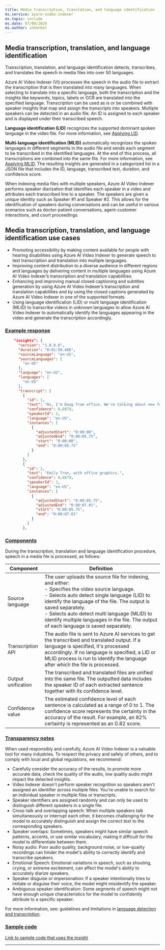 ```yaml
---
title: Media transcription, translation, and language identification
ms.service: azure-video-indexer
ms.topic: include
ms.date: 07/09/2024
ms.author: inhenkel
---
```


## Media transcription, translation, and language identification

Transcription, translation, and language identification detects, transcribes, and translates the speech in media files into over 50 languages.

Azure AI Video Indexer (VI) processes the speech in the audio file to extract the transcription that is then translated into many languages. When selecting to translate into a specific language, both the transcription and the insights like keywords, topics, labels or OCR are translated into the specified language. Transcription can be used as is or be combined with speaker insights that map and assign the transcripts into speakers. Multiple speakers can be detected in an audio file. An ID is assigned to each speaker and is displayed under their transcribed speech.

**Language identification (LID)** recognizes the supported dominant spoken language in the video file. For more information, see [Applying LID](/azure/azure-video-indexer/language-identification-model). 

**Multi-language identification (MLID)** automatically recognizes the spoken languages in different segments in the audio file and sends each segment to be transcribed in the identified languages. At the end of this process, all transcriptions are combined into the same file. For more information, see [Applying MLID](/azure/azure-video-indexer/multi-language-identification-transcription).
The resulting insights are generated in a categorized list in a JSON file that includes the ID, language, transcribed text, duration, and confidence score.

When indexing media files with multiple speakers, Azure AI Video Indexer performs speaker diarization that identifies each speaker in a video and attributes each transcribed line to a speaker. The speakers are given a unique identity such as Speaker #1 and Speaker #2. This allows for the identification of speakers during conversations and can be useful in various scenarios such as doctor-patient conversations, agent-customer interactions, and court proceedings. 

## Media transcription, translation, and language identification use cases 

- Promoting accessibility by making content available for people with hearing disabilities using Azure AI Video Indexer to generate speech to text transcription and translation into multiple languages.
- Improving content distribution to a diverse audience in different regions and languages by delivering content in multiple languages using Azure AI Video Indexer’s transcription and translation capabilities. 
- Enhancing and improving manual closed captioning and subtitles generation by using Azure AI Video Indexer’s transcription and translation capabilities and by using the closed captions generated by Azure AI Video Indexer in one of the supported formats.
- Using language identification (LID) or multi language identification (MLID) to transcribe videos in unknown languages to allow Azure AI Video Indexer to automatically identify the languages appearing in the video and generate the transcription accordingly.

### [Example response](#tab/transcriptionresponse)

```json
    "insights": {
      "version": "1.0.0.0",
      "duration": "0:01:50.486",
      "sourceLanguage": "en-US",
      "sourceLanguages": [
        "en-US"
      ],
      "language": "en-US",
      "languages": [
        "en-US"
      ],
      "transcript": [
        {
          "id": 1,
          "text": "Hi, I'm Doug from office. We're talking about new features that office insiders will see first and I have a program manager,",
          "confidence": 0.8879,
          "speakerId": 1,
          "language": "en-US",
          "instances": [
            {
              "adjustedStart": "0:00:00",
              "adjustedEnd": "0:00:05.75",
              "start": "0:00:00",
              "end": "0:00:05.75"
            }
          ]
        },
        {
          "id": 2,
          "text": "Emily Tran, with office graphics.",
          "confidence": 0.8879,
          "speakerId": 1,
          "language": "en-US",
          "instances": [
            {
              "adjustedStart": "0:00:05.75",
              "adjustedEnd": "0:00:07.01",
              "start": "0:00:05.75",
              "end": "0:00:07.01"
            }
          ]
        },
```

### [Components](#tab/transcriptioncomponents)  

During the transcription, translation and language identification procedure, speech in a media file is processed, as follows: 

|Component|Definition|
|---|---|
|Source language |	The user uploads the source file for indexing, and either:<br/>- Specifies the video source language.<br/>- Selects auto detect single language (LID) to identify the language of the file. The output is saved separately.<br/>- Selects auto detect multi language (MLID) to identify multiple languages in the file. The output of each language is saved separately.|
|Transcription API|	The audio file is sent to Azure AI services to get the transcribed and translated output. If a language is specified, it's processed accordingly. If no language is specified, a LID or MLID process is run to identify the language after which the file is processed. |
|Output unification	|The transcribed and translated files are unified into the same file. The outputted data includes the speaker ID of each extracted sentence together with its confidence level.|
|Confidence value	|The estimated confidence level of each sentence is calculated as a range of 0 to 1. The confidence score represents the certainty in the accuracy of the result. For example, an 82% certainty is represented as an 0.82 score.| 

### [Transparency notes](#tab/transcriptiontransnote) 

When used responsibly and carefully, Azure AI Video Indexer is a valuable tool for many industries. To respect the privacy and safety of others, and to comply with local and global regulations, we recommend:   

- Carefully consider the accuracy of the results, to promote more accurate data, check the quality of the audio, low quality audio might impact the detected insights.  
- Video Indexer doesn't perform speaker recognition so speakers aren't assigned an identifier across multiple files. You're unable to search for an individual speaker in multiple files or transcripts. 
- Speaker identifiers are assigned randomly and can only be used to distinguish different speakers in a single file. 
- Cross-talk and overlapping speech: When multiple speakers talk simultaneously or interrupt each other, it becomes challenging for the model to accurately distinguish and assign the correct text to the corresponding speakers.
- Speaker overlaps: Sometimes, speakers might have similar speech patterns, accents, or use similar vocabulary, making it difficult for the model to differentiate between them.
- Noisy audio: Poor audio quality, background noise, or low-quality recordings can hinder the model's ability to correctly identify and transcribe speakers.
- Emotional Speech: Emotional variations in speech, such as shouting, crying, or extreme excitement, can affect the model's ability to accurately diarize speakers.
- Speaker disguise or impersonation: If a speaker intentionally tries to imitate or disguise their voice, the model might misidentify the speaker.
- Ambiguous speaker identification: Some segments of speech might not have enough unique characteristics for the model to confidently attribute to a specific speaker.

For more information, see: guidelines and limitations in [language detection and transcription](/azure/azure-video-indexer/multi-language-identification-transcription).  

### [Sample code](#tab/transcriptionsamplecode)

[Link to sample code that uses the insight](#)

---

